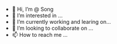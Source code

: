 - 👋 Hi, I’m @ Song
- 👀 I’m interested in ...
- 🌱 I’m currently working and learing on...
- 💞️ I’m looking to collaborate on ...
- 📫 How to reach me ...

<!---
songil88620/songil88620 is a ✨ special ✨ repository because its `README.md` (this file) appears on your GitHub profile.
You can click the Preview link to take a look at your changes.
--->
